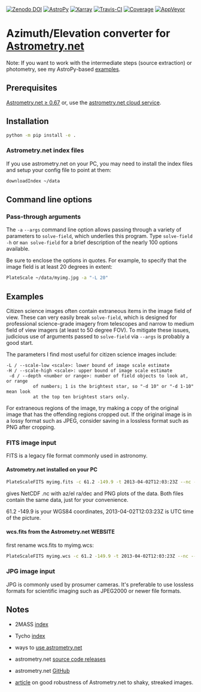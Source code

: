 [![Zenodo DOI](https://zenodo.org/badge/19366614.svg)](https://zenodo.org/badge/latestdoi/19366614)
[![AstroPy](http://img.shields.io/badge/powered%20by-AstroPy-orange.svg?style=flat)](http://www.astropy.org/)
[![Xarray](https://img.shields.io/badge/powered%20by-xarray-orange.svg?style=flat)](http://xarray.pydata.org/en/stable/why-xarray.html)
[![Travis-CI](https://travis-ci.org/scivision/astrometry_azel.svg?branch=master)](https://travis-ci.org/scivision/astrometry_azel)
[![Coverage](https://coveralls.io/repos/github/scivision/astrometry_azel/badge.svg?branch=master)](https://coveralls.io/github/scivision/astrometry_azel?branch=master)
[![AppVeyor](https://ci.appveyor.com/api/projects/status/0hfbtk1om99mfy0o?svg=true)](https://ci.appveyor.com/project/scivision/astrometry-azel)

# Azimuth/Elevation converter for [Astrometry.net](https://github.com/dstndstn/astrometry.net)

Note: If you want to work with the intermediate steps (source extraction) or photometry, see my AstroPy-based 
[examples](https://github.com/scivision/starscale).

## Prerequisites

[Astrometry.net &ge; 0.67](https://scivision.co/setting-up-astrometry-net-program/)
or, use the 
[astrometry.net cloud service](http://nova.astrometry.net/upload).

## Installation
```sh
python -m pip install -e .
```

### Astrometry.net index files

If you use astrometry.net on your PC, you may need to install the index
files and setup your config file to point at them:
```sh
downloadIndex ~/data
```

## Command line options

### Pass-through arguments

The `-a` `--args` command line option allows passing through a variety of parameters to `solve-field`, which underlies this program.
Type `solve-field -h` or `man solve-field` for a brief description of the nearly 100 options available.

Be sure to enclose the options in quotes. 
For example, to specify that the image field is at least 20 degrees in extent:
```sh
PlateScale ~/data/myimg.jpg -a "-L 20"
```
 

## Examples

Citizen science images often contain extraneous items in the image field of view.
These can very easily break `solve-field`, which is designed for professional science-grade imagery from telescopes and narrow to medium field of view imagers (at least to 50 degree FOV).
To mitigate these issues, judicious use of arguments passed to `solve-field` via `--args` is probably a good start.

The parameters I find most useful for citizen science images include:
```
-L / --scale-low <scale>: lower bound of image scale estimate
-H / --scale-high <scale>: upper bound of image scale estimate
 -d / --depth <number or range>: number of field objects to look at, or range
          of numbers; 1 is the brightest star, so "-d 10" or "-d 1-10" mean look
          at the top ten brightest stars only.
```

For extraneous regions of the image, try making a copy of the original image that has the offending regions cropped out. 
If the original image is in a lossy format such as JPEG, consider saving in a lossless format such as PNG after cropping.

### FITS image input
FITS is a legacy file format commonly used in astronomy.

#### Astrometry.net installed on your PC
```sh
PlateScaleFITS myimg.fits -c 61.2 -149.9 -t 2013-04-02T12:03:23Z --nc --png
```
gives NetCDF .nc with az/el ra/dec and PNG plots of the data. 
Both files contain the same data, just for your convenience.

61.2 -149.9 is your WGS84 coordinates, 2013-04-02T12:03:23Z is UTC time of the picture.

#### wcs.fits from the Astrometry.net WEBSITE

first rename wcs.fits to myimg.wcs:
```sh
PlateScaleFITS myimg.wcs -c 61.2 -149.9 -t 2013-04-02T12:03:23Z --nc --png
```

### JPG image input
JPG is commonly used by prosumer cameras.
It's preferable to use lossless formats for scientific imaging such as JPEG2000 or newer file formats.


## Notes

* 2MASS [index](http://broiler.astrometry.net/~dstn/4200/)
* Tycho [index](http://broiler.astrometry.net/~dstn/4100/)

* ways to [use astrometry.net](http://astrometry.net/use.html)
* astrometry.net [source code releases](http://astrometry.net/downloads/)
* astrometry.net [GitHub](https://github.com/dstndstn/astrometry.net)

* [article](https://www.dsi.uni-stuttgart.de/institut/mitarbeiter/schindler/Schindler_et_al._2016.pdf) on good robustness of Astrometry.net to shaky, streaked images.
